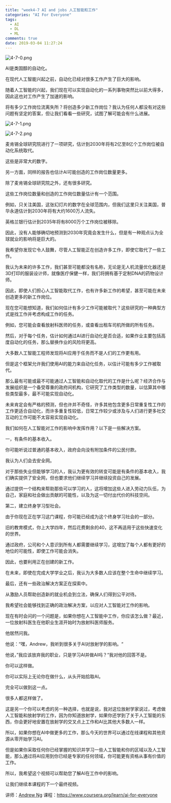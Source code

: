 ```yaml
---
title: "week4-7 AI and jobs 人工智能和工作"
categories: "AI For Everyone"
tags:
  - AI
  - DL
  - ML
comments: true
date: 2019-03-04 11:27:24
---
```


![4-7-0.png](https://upload-images.jianshu.io/upload_images/910914-265ffbad4315cf0c.png?imageMogr2/auto-orient/strip%7CimageView2/2/w/1240)

AI是类固醇的自动化。

在现代人工智能兴起之前，自动化已经对很多工作产生了巨大的影响。

随着人工智能的兴起，我们现在可以实现自动化的一系列事物突然比以前大得多，因此这也对工作产生了加速的影响。

将有多少工作岗位流离失所？将创造多少新工作岗位？我认为任何人都没有对这些问题有坚定的答案，但让我们看看一些研究，试图了解可能会有什么进展。

<!--more-->

![4-7-1.png](https://upload-images.jianshu.io/upload_images/910914-8a73651850273458.png?imageMogr2/auto-orient/strip%7CimageView2/2/w/1240)

![4-7-2.png](https://upload-images.jianshu.io/upload_images/910914-8bc784611f09218e.png?imageMogr2/auto-orient/strip%7CimageView2/2/w/1240)

麦肯锡全球研究院进行了一项研究，估计到2030年将有2亿至8亿个工作岗位被自动化系统取代。

这些是非常大的数字。

另一方面，同样的报告也估计AI可能创造的工作岗位数量更多。

除了麦肯锡全球研究院之外，还有很多研究。

这些工作岗位数量和创造的工作岗位数量估计有一个范围。

例如，只关注美国，这张幻灯片的数字在全球范围内，但我们这里只关注美国，普华永道估计到2030年将有大约1600万人流失。

英格兰银行估计到2035年将有8000万个工作岗位被移除。

因此，没有人能够确切地预测到2030年究竟会发生什么，但是有一种观点认为全球就业的影响将是巨大的。

我希望你发现它令人鼓舞，尽管人工智能正在创造许多工作，即使它取代了一些工作。

我认为未来的许多工作，我们甚至可能都没有名称，无论是无人机流量优化器还是3D打印的服装设计师，就像医疗保健一样，我们将拥有基于定制DNA的药物设计师。

因此，即使人们担心人工智能取代工作，也有许多新工作的希望，甚至可能在未来创造更多的新工作岗位。

现在您可能想知道，我们如何估计有多少工作可能被取代？这些研究的一种典型方式是找工作并考虑构成工作的任务。

例如，您可能会查看放射科医师的任务，或查看出租车司机所做的所有任务。

然后，对于每个任务，估计如何通过AI进行自动化是否合适，如果作业主要包括高度自动化的任务，那么替换作业的风险将更高。

大多数人工智能工程师发现将AI应用于任务而不是人们的工作更有用。

但是这个框架允许我们使用AI的能力来自动化任务，以估计可能有多少工作被取代。

那么最有可能或最不可能通过人工智能和自动化取代的工作是什么呢？经济合作与发展组织是一个备受尊重的政府间机构，它研究了工作类型的数量，以估算其中哪些类型最多，最不可能实现自动化。

未来肯定会有严格的预测，但也许并不奇怪，许多其他包含更多日常重复性工作的工作更适合自动化，而许多重复性较低，日常工作较少或涉及与人们进行更多社交互动的工作可能不太容易实现自动化。

我们如何在人工智能对工作的影响中发挥作用？以下是一些解决方案。

一，有条件的基本收入。

你可能听说过普通的基本收入，政府会向没有附加条件的公民付款。

我认为人们会去安全网。

对于那些失业但能够学习的人，我认为更有效的转变可能是有条件的基本收入，我们确实提供了安全网，但也要求他们继续学习并继续投资自己的发展。

通过提供一个结构来帮助那些可以学习的人，这将增加这些人进入劳动力队伍，为自己，家庭和社会做出贡献的可能性，以及为这一切付出代价的科技空间。

第二，建立终身学习型社会。

由于你现在正在学习这门课程，你可能已经成为这个终身学习社会的一部分。

旧的教育模式，你上大学四年，然后花费剩余的40，这不再适用于这些快速变化的世界。

通过政府，公司和个人意识到所有人都需要继续学习，这增加了每个人都有更好的地位的可能性，即使工作可能会消失。

因此，也要利用正在创建的新工作。

在未来，即使在完成大学学业之后，我认为大多数人应该在整个生命中继续学习。

最后，还有一些政治解决方案正在探索中。

从激励人员帮助创造新的就业机会到立法，确保人们得到公平对待。

我希望社会能够找到正确的政治解决方案，以应对人工智能对工作的影响。

现在有时会问的一个问题是，如果你想在人工智能中工作，你应该怎么做？最近，一位放射科医生在他职业生涯开始时为放射科医师服务。

他居然问我。

他说：“嘿，Andrew，我听到很多关于AI对放射学的影响。“

他说，”我应该放弃我的职业，只是学习AI并做AI吗？“我对他的回答不是。

你可以这样做。

你可以实际上无论你在做什么，从头开始拾取AI。

完全可以做到这一点。

很多人都这样做了。

这是另一个你可以考虑的另一种选择，也就是说，我对这位放射学家说过，考虑做人工智能和放射学的工作，因为你知道放射学，如果你还学到了关于人工智能的东西，你会更好地安置在放射学的交叉点上工作和AI比其他大多数人一样。

所以，如果你想在AI中做更多的工作，那么今天的世界可以通过在线课程和其他资源从零开始学习AI。

但是如果你采取任何你已经掌握的知识并学习一些人工智能和你的区域以及人工智能，那么通过将AI应用到你已经是专家的任何领域，你可能更有资格从事有价值的工作。

所以，我希望这个视频可以帮助您了解AI在工作中的影响。

让我们继续本课程的下一个最终视频。

讲师：[Andrew Ng](https://www.coursera.org/instructor/andrewng)
课程：<https://www.coursera.org/learn/ai-for-everyone>
